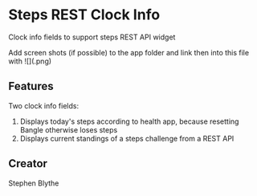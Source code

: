 # Steps REST Clock Info

Clock info fields to support steps REST API widget

Add screen shots (if possible) to the app folder and link then  into this file with ![](<name>.png)

## Features

Two clock info fields:
1. Displays today's steps according to health app, because resetting Bangle otherwise loses steps
2. Displays current standings of a steps challenge from a REST API

## Creator

Stephen Blythe
